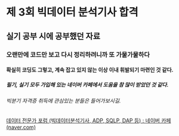 # 제 3회 빅데이터 분석기사 합격

## 실기 공부 시에 공부했던 자료

### 오랜만에 코드만 보고 다시 정리하려니까 또 가물가물하다

#### 확실히 코딩도 그렇고, 계속 잡고 있지 않는 이상 이내 휘발되기 마련인 것 같다.

##### 필기, 실기 모두 가입해 있는 네이버 카페에서 도움을 참 많이 받았던 것 같다.

###### 빅분기 자격증 취득에 관심있는 분들은 들어가보시길.

[데이터 전문가 포럼 (빅데이터분석기사, ADP, SQLP, DAP 등) : 네이버 카페 (naver.com)](https://cafe.naver.com/sqlpd)

